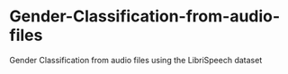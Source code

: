 # Gender-Classification-from-audio-files
Gender Classification from audio files using the LibriSpeech dataset
